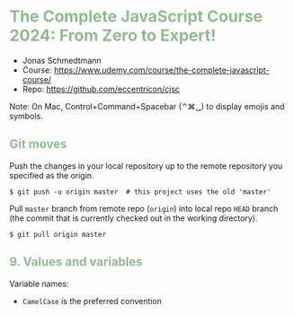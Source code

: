 <style>h1,h2,h3,h4,h5 {color: DarkSeaGreen;}</style>

# The Complete JavaScript Course 2024: From Zero to Expert!

- Jonas Schmedtmann
- Course: https://www.udemy.com/course/the-complete-javascript-course/
- Repo: https://github.com/eccentricon/cjsc

Note: On Mac, Control+Command+Spacebar (⌃⌘␣) to display emojis and symbols.

## Git moves

Push the changes in your local repository up to
the remote repository you specified as the origin.

```shell
$ git push -u origin master  # this project uses the old 'master'
```

Pull `master` branch from remote repo (`origin`)
into local repo `HEAD` branch (the commit that
is currently checked out in the working directory).

```
$ git pull origin master
```

## 9. Values and variables

Variable names:

- `CamelCase` is the preferred convention
